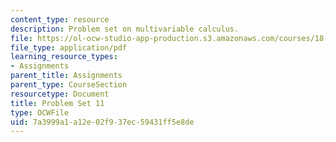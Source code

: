 ```yaml
---
content_type: resource
description: Problem set on multivariable calculus.
file: https://ol-ocw-studio-app-production.s3.amazonaws.com/courses/18-02-multivariable-calculus-fall-2007/7a3999a1a12e02f937ec59431ff5e8de_ps11.pdf
file_type: application/pdf
learning_resource_types:
- Assignments
parent_title: Assignments
parent_type: CourseSection
resourcetype: Document
title: Problem Set 11
type: OCWFile
uid: 7a3999a1-a12e-02f9-37ec-59431ff5e8de
---
```

